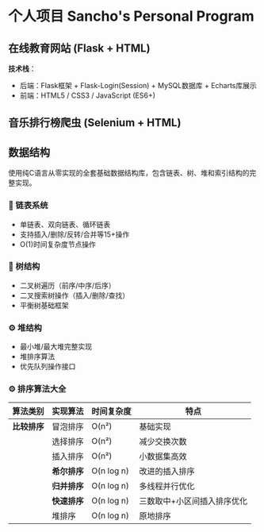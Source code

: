 # 个人项目 Sancho's Personal Program

## 在线教育网站 (Flask + HTML) 
**技术栈**：
- 后端：Flask框架 + Flask-Login(Session) + MySQL数据库 + Echarts库展示
- 前端：HTML5 / CSS3 / JavaScript (ES6+)

## 音乐排行榜爬虫 (Selenium + HTML)

## 数据结构 
使用纯C语言从零实现的全套基础数据结构库，包含链表、树、堆和索引结构的完整实现。

### 📌 链表系统
- 单链表、双向链表、循环链表
- 支持插入/删除/反转/合并等15+操作
- O(1)时间复杂度节点操作

### 🌳 树结构
- 二叉树遍历（前序/中序/后序）
- 二叉搜索树操作（插入/删除/查找）
- 平衡树基础框架

### ⚙️ 堆结构
- 最小堆/最大堆完整实现
- 堆排序算法
- 优先队列操作接口

### ⚙️ 排序算法大全
| 算法类别 | 实现算法 | 时间复杂度 | 特点 |
|----------|----------|------------|------|
| **比较排序** | 冒泡排序 | O(n²) | 基础实现 |
|  | 选择排序 | O(n²) | 减少交换次数 |
|  | 插入排序 | O(n²) | 小数据集高效 |
|  | **希尔排序** | O(n log n) | 改进的插入排序 |
|  | **归并排序** | O(n log n) | 多线程并行优化 |
|  | **快速排序** | O(n log n) | 三数取中+小区间插入排序优化 |
|  | 堆排序 | O(n log n) | 原地排序 |

